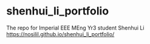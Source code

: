 # shenhui_li_portfolio
The repo for Imperial EEE MEng Yr3 student Shenhui Li 
https://nosilil.github.io/shenhui_li_portfolio/